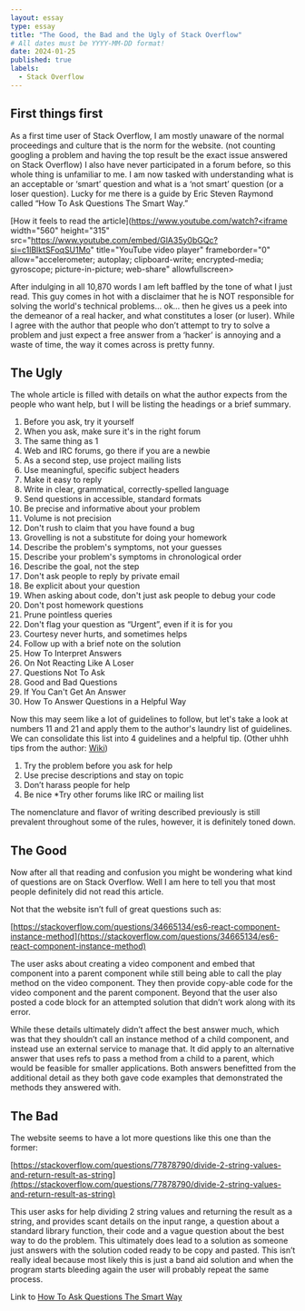```yaml
---
layout: essay
type: essay
title: "The Good, the Bad and the Ugly of Stack Overflow"
# All dates must be YYYY-MM-DD format!
date: 2024-01-25
published: true
labels:
  - Stack Overflow
---
```


## First things first

As a first time user of Stack Overflow, I am mostly unaware of the normal proceedings and culture that is the norm for the website. (not counting googling a problem and having the top result be the exact issue answered on Stack Overflow) I also have never participated in a forum before, so this whole thing is unfamiliar to me. I am now tasked with understanding what is an acceptable or ‘smart’  question and what is a ‘not smart’ question (or a loser question). Lucky for me there is a guide by Eric Steven Raymond called “How To Ask Questions The Smart Way.”

[How it feels to read the article](https://www.youtube.com/watch?<iframe width="560" height="315" src="https://www.youtube.com/embed/GlA35y0bGQc?si=c1lBlktSFoqSU1Mo" title="YouTube video player" frameborder="0" allow="accelerometer; autoplay; clipboard-write; encrypted-media; gyroscope; picture-in-picture; web-share" allowfullscreen></iframe>

After indulging in all 10,870 words I am left baffled by the tone of what I just read. This guy comes in hot with a disclaimer that he is NOT responsible for solving the world's technical problems… ok… then he gives us a peek into the demeanor of a real hacker, and what constitutes a loser (or luser). While I agree with the author that people who don’t attempt to try to solve a problem and just expect a free answer from a ‘hacker’ is annoying and a waste of time, the way it comes across is pretty funny. 

## The Ugly

The whole article is filled with details on what the author expects from the people who want help, but I will be listing the headings or a brief summary.

1. Before you ask, try it yourself
2. When you ask, make sure it's in the right forum
3. The same thing as 1
4. Web and IRC forums, go there if you are a newbie
5. As a second step, use project mailing lists
6. Use meaningful, specific subject headers
7. Make it easy to reply
8. Write in clear, grammatical, correctly-spelled language
9. Send questions in accessible, standard formats
10. Be precise and informative about your problem
11. Volume is not precision
12. Don't rush to claim that you have found a bug
13. Grovelling is not a substitute for doing your homework
14. Describe the problem's symptoms, not your guesses
15. Describe your problem's symptoms in chronological order
16. Describe the goal, not the step
17. Don't ask people to reply by private email
18. Be explicit about your question
19. When asking about code, don't just ask people to debug your code
20. Don't post homework questions
21. Prune pointless queries
22. Don't flag your question as “Urgent”, even if it is for you
23. Courtesy never hurts, and sometimes helps
24. Follow up with a brief note on the solution
25. How To Interpret Answers
26. On Not Reacting Like A Loser
27. Questions Not To Ask
28. Good and Bad Questions
29. If You Can't Get An Answer
30. How To Answer Questions in a Helpful Way

Now this may seem like a lot of guidelines to follow, but let's take a look at numbers 11 and 21 and apply them to the author's laundry list of guidelines. We can consolidate this list into 4 guidelines and a helpful tip. 
(Other uhhh tips from the author: [Wiki](https://en.wikipedia.org/wiki/Eric_S._Raymond#Political_beliefs_and_activism))

1. Try the problem before you ask for help
2. Use precise descriptions and stay on topic
3. Don’t harass people for help
4. Be nice
*Try other forums like IRC or mailing list

The nomenclature and flavor of writing described previously is still prevalent throughout some of the rules, however, it is definitely toned down. 

## The Good

Now after all that reading and confusion you might be wondering what kind of questions are on Stack Overflow. Well I am here to tell you that most people definitely did not read this article.

Not that the website isn’t full of great questions such as:

[https://stackoverflow.com/questions/34665134/es6-react-component-instance-method](https://stackoverflow.com/questions/34665134/es6-react-component-instance-method)

The user asks about creating a video component and embed that component into a parent component while still being able to call the play method on the video component. They then provide copy-able code for the video component and the parent component. Beyond that the user also posted a code block for an attempted solution that didn’t work along with its error. 

While these details ultimately didn’t affect the best answer much, which was that they shouldn’t call an instance method of a child component, and instead use an external service to manage that. It did apply to an alternative answer that uses refs to pass a method from a child to a parent, which would be feasible for smaller applications. Both answers benefitted from the additional detail as they both gave code examples that demonstrated the methods they answered with.

## The Bad

The website seems to have a lot more questions like this one than the former:

[https://stackoverflow.com/questions/77878790/divide-2-string-values-and-return-result-as-string](https://stackoverflow.com/questions/77878790/divide-2-string-values-and-return-result-as-string)

This user asks for help dividing 2 string values and returning the result as a string, and provides scant details on the input range, a question about a standard library function, their code and a vague question about the best way to do the problem. This ultimately does lead to a solution as someone just answers with the solution coded ready to be copy and pasted. This isn’t really ideal because most likely this is just a band aid solution and when the program starts bleeding again the user will probably repeat the same process. 

Link to [How To Ask Questions The Smart Way](http://www.catb.org/esr/faqs/smart-questions.html#intro)
